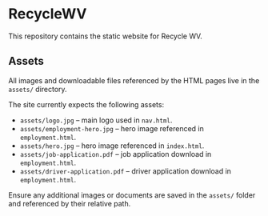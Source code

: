 # RecycleWV

This repository contains the static website for Recycle WV.

## Assets

All images and downloadable files referenced by the HTML pages live in the `assets/` directory.

The site currently expects the following assets:

- `assets/logo.jpg` – main logo used in `nav.html`.
- `assets/employment-hero.jpg` – hero image referenced in `employment.html`.
- `assets/hero.jpg` – hero image referenced in `index.html`.
- `assets/job-application.pdf` – job application download in `employment.html`.
- `assets/driver-application.pdf` – driver application download in `employment.html`.

Ensure any additional images or documents are saved in the `assets/` folder and referenced by their relative path.
